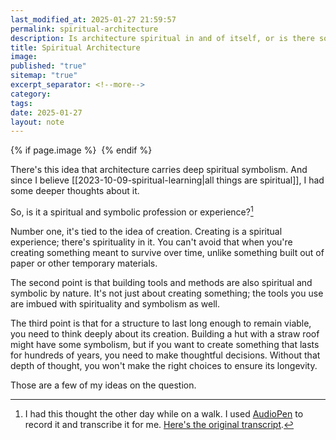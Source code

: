 ```yaml
---
last_modified_at: 2025-01-27 21:59:57
permalink: spiritual-architecture
description: Is architecture spiritual in and of itself, or is there something about architecture that makes it spiritual?
title: Spiritual Architecture
image: 
published: "true"
sitemap: "true"
excerpt_separator: <!--more-->
category: 
tags: 
date: 2025-01-27
layout: note
---
```



{% if page.image %} <img src="{{ page.image }}" alt=""> {% endif %}

There's this idea that architecture carries deep spiritual symbolism. And since I believe [[2023-10-09-spiritual-learning|all things are spiritual]], I had some deeper thoughts about it. 

So, is it a spiritual and symbolic profession or experience?[^1] 

Number one, it's tied to the idea of creation. Creating is a spiritual experience; there's spirituality in it. You can't avoid that when you're creating something meant to survive over time, unlike something built out of paper or other temporary materials.

The second point is that building tools and methods are also spiritual and symbolic by nature. It's not just about creating something; the tools you use are imbued with spirituality and symbolism as well.

The third point is that for a structure to last long enough to remain viable, you need to think deeply about its creation. Building a hut with a straw roof might have some symbolism, but if you want to create something that lasts for hundreds of years, you need to make thoughtful decisions. Without that depth of thought, you won't make the right choices to ensure its longevity.

Those are a few of my ideas on the question.

[^1]: I had this thought the other day while on a walk. I used [AudioPen](audiopen.ai/?aff=neRMq) to record it and transcribe it for me. [Here's the original transcript](https://audiopen.ai/post/72073030).
